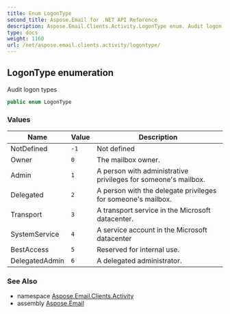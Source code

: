 ```yaml
---
title: Enum LogonType
second_title: Aspose.Email for .NET API Reference
description: Aspose.Email.Clients.Activity.LogonType enum. Audit logon types
type: docs
weight: 1160
url: /net/aspose.email.clients.activity/logontype/
---
```

## LogonType enumeration

Audit logon types

```csharp
public enum LogonType
```

### Values

| Name | Value | Description |
| --- | --- | --- |
| NotDefined | `-1` | Not defined |
| Owner | `0` | The mailbox owner. |
| Admin | `1` | A person with administrative privileges for someone's mailbox. |
| Delegated | `2` | A person with the delegate privileges for someone's mailbox. |
| Transport | `3` | A transport service in the Microsoft datacenter. |
| SystemService | `4` | A service account in the Microsoft datacenter |
| BestAccess | `5` | Reserved for internal use. |
| DelegatedAdmin | `6` | A delegated administrator. |

### See Also

* namespace [Aspose.Email.Clients.Activity](../../aspose.email.clients.activity/)
* assembly [Aspose.Email](../../)



